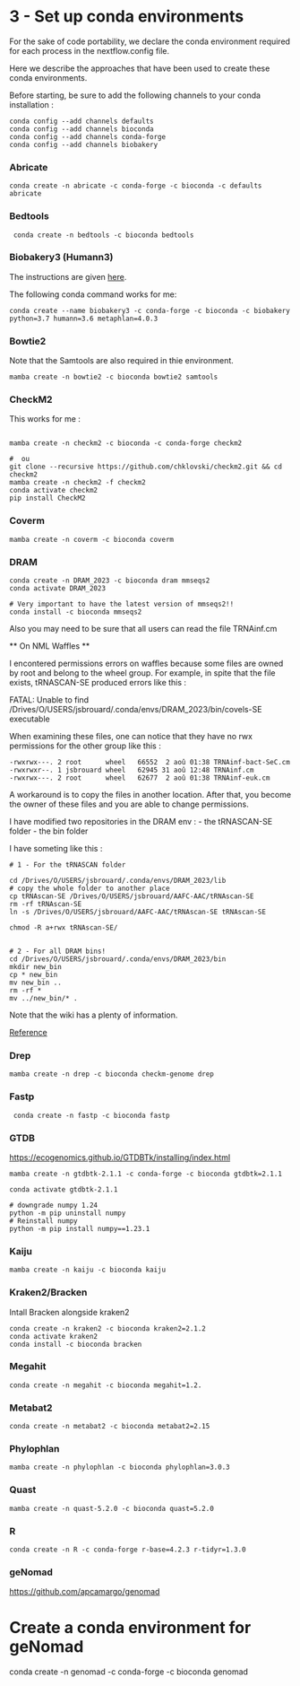 # 3 - Set up conda environments

For the sake of code portability, we declare the conda environment required for each process in the nextflow.config file.

Here we describe the approaches that have been used to create these conda environments.


Before starting, be sure to add the following channels to your conda installation :

```shell
conda config --add channels defaults
conda config --add channels bioconda
conda config --add channels conda-forge
conda config --add channels biobakery
```

### Abricate

```shell
conda create -n abricate -c conda-forge -c bioconda -c defaults abricate
```



### Bedtools
```shell
 conda create -n bedtools -c bioconda bedtools
```


### Biobakery3 (Humann3)

The instructions are given [here](https://huttenhower.sph.harvard.edu/humann).

The following conda command works for me:

```shell
conda create --name biobakery3 -c conda-forge -c bioconda -c biobakery python=3.7 humann=3.6 metaphlan=4.0.3
```

### Bowtie2

Note that the Samtools are also required in thie environment.

```shell
mamba create -n bowtie2 -c bioconda bowtie2 samtools
```

### CheckM2

This works for me :

```shell

mamba create -n checkm2 -c bioconda -c conda-forge checkm2

#  ou
git clone --recursive https://github.com/chklovski/checkm2.git && cd checkm2
mamba create -n checkm2 -f checkm2
conda activate checkm2
pip install CheckM2
```


### Coverm
```shell
mamba create -n coverm -c bioconda coverm
```


### DRAM

```shell
conda create -n DRAM_2023 -c bioconda dram mmseqs2
conda activate DRAM_2023

# Very important to have the latest version of mmseqs2!!
conda install -c bioconda mmseqs2
```

Also you may need to be sure that all users can read the file TRNAinf.cm




** On NML Waffles **

I encontered permissions errors on waffles because some files are owned by root and belong to the wheel group. For example, in spite that the file exists, tRNASCAN-SE produced errors like this :

FATAL: Unable to find /Drives/O/USERS/jsbrouard/.conda/envs/DRAM_2023/bin/covels-SE executable

When examining these files, one can notice that they have no rwx permissions for the other group like this :

```shell
-rwxrwx---. 2 root      wheel   66552  2 aoû 01:38 TRNAinf-bact-SeC.cm
-rwxrwxr--. 1 jsbrouard wheel   62945 31 aoû 12:48 TRNAinf.cm
-rwxrwx---. 2 root      wheel   62677  2 aoû 01:38 TRNAinf-euk.cm
```

A workaround  is to copy the files in another location. After that, you become the owner of these files and you are able to change permissions.

I have modified two repositories in the DRAM env :
    - the tRNASCAN-SE folder
    - the bin folder

I have someting like this :


```shell
# 1 - For the tRNASCAN folder

cd /Drives/O/USERS/jsbrouard/.conda/envs/DRAM_2023/lib
# copy the whole folder to another place
cp tRNAscan-SE /Drives/O/USERS/jsbrouard/AAFC-AAC/tRNAscan-SE
rm -rf tRNAscan-SE
ln -s /Drives/O/USERS/jsbrouard/AAFC-AAC/tRNAscan-SE tRNAscan-SE

chmod -R a+rwx tRNAscan-SE/


# 2 - For all DRAM bins!
cd /Drives/O/USERS/jsbrouard/.conda/envs/DRAM_2023/bin
mkdir new_bin
cp * new_bin
mv new_bin ..
rm -rf *
mv ../new_bin/* .
```

Note that the wiki has a plenty of information.

[Reference](https://github.com/WrightonLabCSU/DRAM)



### Drep
```shell
mamba create -n drep -c bioconda checkm-genome drep
```


### Fastp

```shell
 conda create -n fastp -c bioconda fastp
```


### GTDB

https://ecogenomics.github.io/GTDBTk/installing/index.html

```shell
mamba create -n gtdbtk-2.1.1 -c conda-forge -c bioconda gtdbtk=2.1.1

conda activate gtdbtk-2.1.1

# downgrade numpy 1.24
python -m pip uninstall numpy
# Reinstall numpy
python -m pip install numpy==1.23.1
```


### Kaiju

```shell
mamba create -n kaiju -c bioconda kaiju
```


### Kraken2/Bracken

Intall Bracken alongside kraken2

```shell
conda create -n kraken2 -c bioconda kraken2=2.1.2
conda activate kraken2
conda install -c bioconda bracken
```



### Megahit

```shell
conda create -n megahit -c bioconda megahit=1.2.
```


### Metabat2

```shell
conda create -n metabat2 -c bioconda metabat2=2.15
```


### Phylophlan
```shell
mamba create -n phylophlan -c bioconda phylophlan=3.0.3
```


### Quast

```shell
mamba create -n quast-5.2.0 -c bioconda quast=5.2.0
```

### R
```shell
conda create -n R -c conda-forge r-base=4.2.3 r-tidyr=1.3.0
```

### geNomad

https://github.com/apcamargo/genomad

# Create a conda environment for geNomad
conda create -n genomad -c conda-forge -c bioconda genomad











